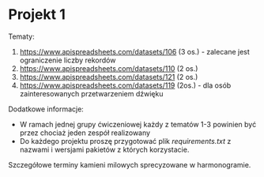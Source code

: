 # Projekt 1	

Tematy:
1.	https://www.apispreadsheets.com/datasets/106 (3 os.) - zalecane jest ograniczenie liczby rekordów
2.	https://www.apispreadsheets.com/datasets/110 (2 os.)
3.	https://www.apispreadsheets.com/datasets/121 (2 os.)
4.	https://www.apispreadsheets.com/datasets/119 (2os.)  - dla osób zainteresowanych przetwarzeniem dźwięku


Dodatkowe informacje:
- W ramach jednej grupy ćwiczeniowej każdy z tematów 1-3 powinien być przez chociaż jeden zespół realizowany
- Do każdego projektu proszę przygotować plik *requirements.txt* z nazwami i wersjami pakietów z których korzystacie.

Szczegółowe terminy kamieni milowych sprecyzowane w harmonogramie.    
